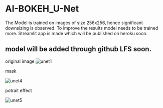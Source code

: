 # AI-BOKEH_U-Net

The Model is trained on images of size 256x256, hence significant downsizing is observed. To improve the results model needs to be trained more. Streamlit app is made which will be published on heroku soon.

## model will be added through github LFS soon.

original  image
![unet1](https://user-images.githubusercontent.com/59414616/108426894-5b5b3e80-7262-11eb-8fc5-39ee6e0a1d87.jpeg)

mask 

![unet4](https://user-images.githubusercontent.com/59414616/108426902-5e562f00-7262-11eb-9ec1-e21a39f3bc14.jpeg)

potrait effect

![unet5](https://user-images.githubusercontent.com/59414616/108426907-601ff280-7262-11eb-8c43-04a74559a968.jpeg)
